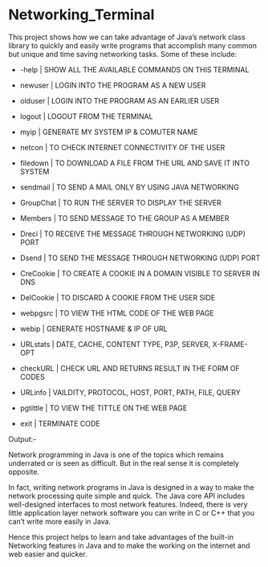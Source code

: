 # Networking_Terminal

This project shows how we can take advantage of Java’s network
class library to quickly and easily write programs that accomplish
many common but unique and time saving networking tasks.
Some of these include:

* -help     | SHOW ALL THE AVAILABLE COMMANDS ON THIS TERMINAL

* newuser   | LOGIN INTO THE PROGRAM AS A NEW USER

* olduser   | LOGIN INTO THE PROGRAM AS AN EARLIER USER

* logout    | LOGOUT FROM THE TERMINAL

* myip      | GENERATE MY SYSTEM IP & COMUTER NAME

* netcon    | TO CHECK INTERNET CONNECTIVITY OF THE USER

* filedown  | TO DOWNLOAD A FILE FROM THE URL AND SAVE IT INTO SYSTEM

* sendmail  | TO SEND A MAIL ONLY BY USING JAVA NETWORKING

* GroupChat | TO RUN THE SERVER TO DISPLAY THE SERVER

* Members   | TO SEND MESSAGE TO THE GROUP AS A MEMBER

* Dreci     | TO RECEIVE THE MESSAGE THROUGH NETWORKING (UDP) PORT

* Dsend     | TO SEND THE MESSAGE THROUGH NETWORKING (UDP) PORT

* CreCookie | TO CREATE A COOKIE IN A DOMAIN VISIBLE TO SERVER IN DNS

* DelCookie | TO DISCARD A COOKIE FROM THE USER SIDE

* webpgsrc  | TO VIEW THE HTML CODE OF THE WEB PAGE

* webip     | GENERATE HOSTNAME & IP OF URL

* URLstats  | DATE, CACHE, CONTENT TYPE, P3P, SERVER, X-FRAME-OPT

* checkURL  | CHECK URL AND RETURNS RESULT IN THE FORM OF CODES

* URLinfo   | VAILDITY, PROTOCOL, HOST, PORT, PATH, FILE, QUERY

* pgtittle  | TO VIEW THE TITTLE ON THE WEB PAGE

* exit      | TERMINATE CODE


Output:-



Network programming in Java is one of the topics which remains
underrated or is seen as difficult. But in the real sense it is
completely opposite.

In fact, writing network programs in Java is designed in a way to
make the network processing quite simple and quick.
The Java core API includes well-designed interfaces to most network
features. Indeed, there is very little application layer network
software you can write in C or C++ that you can’t write more easily in
Java.

Hence this project helps to learn and take advantages of the built-in
Networking features in Java and to make the working on the internet
and web easier and quicker. 
